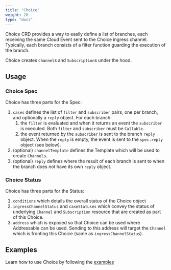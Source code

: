 ```yaml
---
title: "Choice"
weight: 20
type: "docs"
---
```


Choice CRD provides a way to easily define a list of branches, each
receiving the same Cloud Event sent to the Choice ingress channel.
Typically, each branch consists of a filter function guarding the execution
of the branch.

Choice creates `Channel`s and `Subscription`s under the hood.

## Usage

### Choice Spec

Choice has three parts for the Spec:

1. `cases` defines the list of `filter` and `subscriber` pairs, one per branch,
   and optionally a `reply` object. For each branch:
   1. the `filter` is evaluated and when it returns an event the `subscriber` is
      executed. Both `filter` and `subscriber` must be `Callable`.
   1. the event returned by the `subscriber` is sent to the branch `reply`
      object. When the `reply` is empty, the event is sent to the `spec.reply`
      object (see below).
1. (optional) `channelTemplate` defines the Template which will be used to
   create `Channel`s.
1. (optional) `reply` defines where the result of each branch is sent to when
   the branch does not have its own `reply` object.

### Choice Status

Choice has three parts for the Status:

1. `conditions` which details the overall status of the Choice object
1. `ingressChannelStatus` and `caseStatuses` which convey the status of underlying
   `Channel` and `Subscription` resource that are created as part of this
   Choice.
1. `address` which is exposed so that Choice can be used where Addressable
   can be used. Sending to this address will target the `Channel` which is
   fronting this Choice (same as `ingressChannelStatus`).

## Examples

Learn how to use Choice by following the [examples](./samples/choice/README.md)
